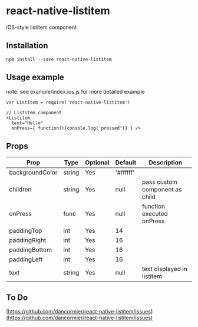 # react-native-listitem
iOS-style listitem component

## Installation
```
npm install --save react-native-listitem
```

## Usage example

note: see example/index.ios.js for more detailed example

```
var Listitem = require('react-native-listitem')

// Listitem component
<Listitem
  text="Hello"
  onPress={ function(){console.log('pressed')} } />

```

## Props

Prop            | Type   | Optional | Default   | Description
--------------- | ------ | -------- | --------- | -----------
backgroundColor | string | Yes      | '#ffffff' | 
children        | string | Yes      | null      | pass custom component as child
onPress         | func   | Yes      | null      | function executed onPress
paddingTop      | int    | Yes      | 14        |
paddingRight    | int    | Yes      | 16        |
paddingBottom   | int    | Yes      | 16        |
paddingLeft     | int    | Yes      | 16        |
text            | string | Yes      | null      | text displayed in listitem


## To Do

[https://github.com/dancormier/react-native-listitem/issues](https://github.com/dancormier/react-native-listitem/issues)